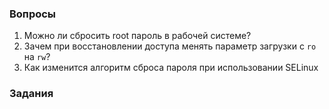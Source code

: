 ### Вопросы 

1. Можно ли сбросить root пароль в рабочей системе? 
2. Зачем при восстановлении доступа менять параметр загрузки с ```ro``` на ```rw```?
3. Как изменится алгоритм сброса пароля при использовании SELinux

### Задания 
